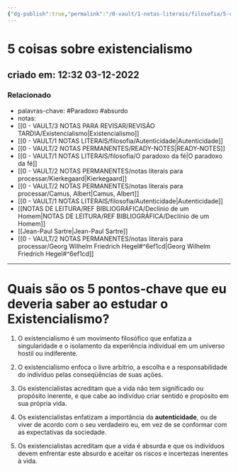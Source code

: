 ```yaml
---
{"dg-publish":true,"permalink":"/0-vault/1-notas-literais/filosofia/5-coisas-sobre-existencialismo/","tags":["Paradoxo","absurdo"],"dgHomeLink":true,"dgShowLocalGraph":true,"dgShowFileTree":true,"noteIcon":""}
---
```


# 5 coisas sobre existencialismo
## criado em: 12:32 03-12-2022

### Relacionado
- palavras-chave: #Paradoxo #absurdo 
- notas: 
- [[0 - VAULT/3 NOTAS PARA REVISAR/REVISÃO TARDIA/Existencialismo\|Existencialismo]]
- [[0 - VAULT/1 NOTAS LITERAIS/filosofia/Autenticidade\|Autenticidade]]
- [[0 - VAULT/2 NOTAS PERMANENTES/READY-NOTES\|READY-NOTES]]
- [[0 - VAULT/1 NOTAS LITERAIS/filosofia/O paradoxo da fé\|O paradoxo da fé]]
- [[0 - VAULT/2 NOTAS PERMANENTES/notas literais para processar/Kierkegaard\|Kierkegaard]]
- [[0 - VAULT/2 NOTAS PERMANENTES/notas literais para processar/Camus, Albert\|Camus, Albert]]
- [[0 - VAULT/1 NOTAS LITERAIS/filosofia/Autenticidade\|Autenticidade]]
- [[NOTAS DE LEITURA/REF BIBLIOGRÁFICA/Declínio de um Homem\|NOTAS DE LEITURA/REF BIBLIOGRÁFICA/Declínio de um Homem]]
- [[Jean-Paul Sartre\|Jean-Paul Sartre]]
- [[0 - VAULT/2 NOTAS PERMANENTES/notas literais para processar/Georg Wilhelm Friedrich Hegel#^6ef1cd\|Georg Wilhelm Friedrich Hegel#^6ef1cd]]
---
# Quais são os 5 pontos-chave que eu deveria saber ao estudar o Existencialismo?

1. O existencialismo é um movimento filosófico que enfatiza a singularidade e o isolamento da experiência individual em um universo hostil ou indiferente.

2. O existencialismo enfoca o livre arbítrio, a escolha e a responsabilidade do indivíduo pelas conseqüências de suas ações.

3. Os existencialistas acreditam que a vida não tem significado ou propósito inerente, e que cabe ao indivíduo criar sentido e propósito em sua própria vida.

4. Os existencialistas enfatizam a importância da **autenticidade**, ou de viver de acordo com o seu verdadeiro eu, em vez de se conformar com as expectativas da sociedade.

5. Os existencialistas acreditam que a vida é absurda e que os indivíduos devem enfrentar este absurdo e aceitar os riscos e incertezas inerentes à vida.